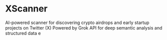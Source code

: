# XScanner
AI-powered scanner for discovering crypto airdrops and early startup projects on Twitter (X) Powered by Grok API for deep semantic analysis and structured data e
